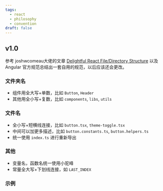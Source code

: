 ```yaml
---
tags:
  - react
  - philosophy
  - convention
draft: false
---
```


## v1.0

参考 joshwcomeau大佬的文章 [Delightful React File/Directory Structure](https://www.joshwcomeau.com/react/file-structure/) 以及 Angular 官方规范总结出一套自用的规范，以后应该还会更改。

### 文件夹名

- 组件用全大写+单数，比如 `Button`, `Header`
- 其他用全小写+复数，比如 `components`, `libs`, `utils`

### 文件名

- 全小写+短横线连接，比如 `button.tsx`, `theme-toggle.tsx`
- 中间可以加更多描述，比如 `button.constants.ts`, `button.helpers.ts`
- 统一使用 `index.ts` 进行重新导出

### 其他

- 变量名，函数名统一使用小驼峰
- 常量全大写+下划线连接，如 `LAST_INDEX`

### 示例

